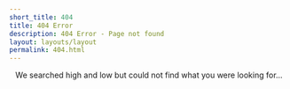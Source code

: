 ```yaml
---
short_title: 404
title: 404 Error
description: 404 Error - Page not found
layout: layouts/layout
permalink: 404.html
---
```


<p style="text-align: center">
We searched high and low but could not find what you were looking for...
</p>
